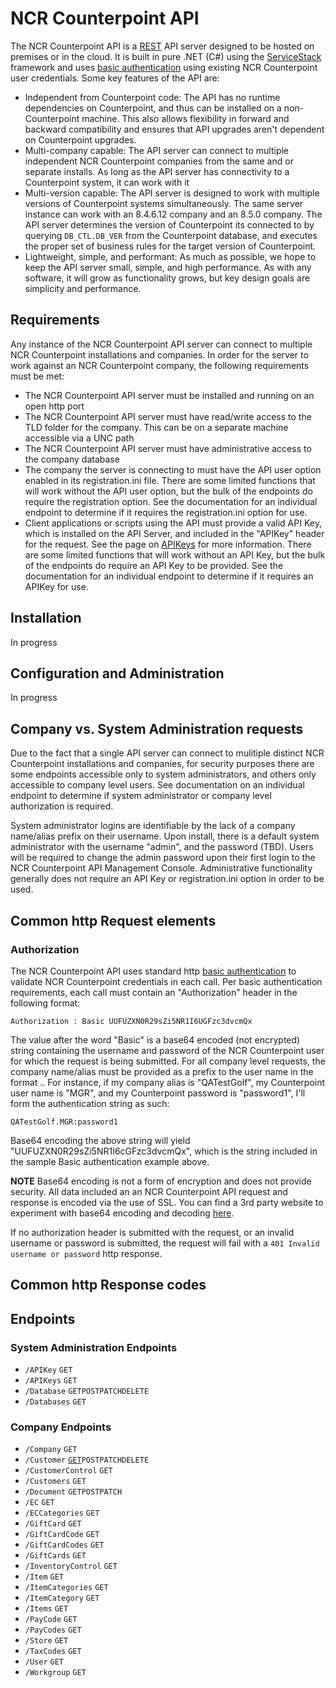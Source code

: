 # NCR Counterpoint API
The NCR Counterpoint API is a [REST](http://en.wikipedia.org/wiki/Representational_state_transfer) API server designed to be hosted on premises or in the cloud. It is built in pure .NET (C#) using the [ServiceStack](https://github.com/ServiceStack/ServiceStack/wiki) framework and uses [basic authentication](http://en.wikipedia.org/wiki/Basic_access_authentication) using existing NCR Counterpoint user credentials. Some key features of the API are:
- Independent from Counterpoint code: The API has no runtime dependencies on Counterpoint, and thus can be installed on a non-Counterpoint machine. This also allows flexibility in forward and backward compatibility and ensures that API upgrades aren't dependent on Counterpoint upgrades.
- Multi-company capable: The API server can connect to multiple independent NCR Counterpoint companies from the same and or separate installs. As long as the API server has connectivity to a Counterpoint system, it can work with it
- Multi-version capable: The API server is designed to work with multiple versions of Counterpoint systems simultaneously. The same server instance can work with an 8.4.6.12 company and an 8.5.0 company. The API server determines the version of Counterpoint its connected to by querying <code>DB_CTL.DB_VER</code> from the Counterpoint database, and executes the proper set of business rules for the target version of Counterpoint.
- Lightweight, simple, and performant: As much as possible, we hope to keep the API server small, simple, and high performance. As with any software, it will grow as functionality grows, but key design goals are simplicity and performance.

## Requirements
Any instance of the NCR Counterpoint API server can connect to multiple NCR Counterpoint installations and companies. In order for the server to work against an NCR Counterpoint company, the following requirements must be met:
* The NCR Counterpoint API server must be installed and running on an open http port
* The NCR Counterpoint API server must have read/write access to the TLD folder for the company. This can be on a separate machine accessible via a UNC path
* The NCR Counterpoint API server must have administrative access to the company database
* The company the server is connecting to must have the API user option enabled in its registration.ini file. There are some limited functions that will work without the API user option, but the bulk of the endpoints do require the registration option. See the documentation for an individual endpoint to determine if it requires the registration.ini option for use.
* Client applications or scripts using the API must provide a valid API Key, which is installed on the API Server, and included in the "APIKey" header for the request. See the page on [APIKeys](https://github.com/NCRCounterpointAPI/NCRCounterpointAPI/blob/master/APIKeys/APIKeys.md) for more information. There are some limited functions that will work without an API Key, but the bulk of the endpoints do require an API Key to be provided. See the documentation for an individual endpoint to determine if it requires an APIKey for use.

## Installation
In progress

## Configuration and Administration
In progress

## Company vs. System Administration requests
Due to the fact that a single API server can connect to mulitiple distinct NCR Counterpoint installations and companies, for security purposes there are some endpoints accessible only to system administrators, and others only accessible to company level users. See documentation on an individual endpoint to determine if system administrator or company level authorization is required.

System administrator logins are identifiable by the lack of a company name/alias prefix on their username. Upon install, there is a default system administrator with the username "admin", and the password (TBD). Users will be required to change the admin password upon their first login to the NCR Counterpoint API Management Console. Administrative functionality generally does not require an API Key or registration.ini option in order to be used.

## Common http Request elements
### Authorization
The NCR Counterpoint API uses standard http [basic authentication](http://en.wikipedia.org/wiki/Basic_access_authentication) to validate NCR Counterpoint credentials in each call. Per basic authentication requirements, each call must contain an "Authorization" header in the following format:

`Authorization : Basic UUFUZXN0R29sZi5NR1I6UGFzc3dvcmQx`

The value after the word "Basic" is a base64 encoded (not encrypted) string containing the username and password of the NCR Counterpoint user for which the request is being submitted. For all company level requests, the company name/alias must be provided as a prefix to the user name in the format <CompanyAlias>.<UserName>. For instance, if my company alias is "QATestGolf", my Counterpoint user name is "MGR", and my Counterpoint password is "password1", I'll form the authentication string as such:

`QATestGolf.MGR:password1`

Base64 encoding the above string will yield "UUFUZXN0R29sZi5NR1I6cGFzc3dvcmQx", which is the string included in the sample Basic authentication example above.

**NOTE** Base64 encoding is not a form of encryption and does not provide security. All data included an an NCR Counterpoint API request and response is encoded via the use of SSL. You can find a 3rd party website to experiment with base64 encoding and decoding [here](https://www.base64encode.org/).

If no authorization header is submitted with the request, or an invalid username or password is submitted, the request will fail with a `401 Invalid username or password` http response.

## Common http Response codes

## Endpoints

### System Administration Endpoints
- `/APIKey` <code>GET</code>
- `/APIKeys` <code>GET</code>
- `/Database` <code>GET</code><code>POST</code><code>PATCH</code><code>DELETE</code>
- `/Databases` <code>GET</code>

### Company Endpoints
- `/Company` <code>GET</code>
- `/Customer` [<code>GET</code>](https://github.com/NCRCounterpointAPI/NCRCounterpointAPI/blob/master/Endpoints/GET_Customer.md)<code>POST</code><code>PATCH</code><code>DELETE</code>
- `/CustomerControl` <code>GET</code>
- `/Customers` <code>GET</code>
- `/Document` <code>GET</code><code>POST</code><code>PATCH</code>
- `/EC` <code>GET</code>
- `/ECCategories` <code>GET</code>
- `/GiftCard` <code>GET</code>
- `/GiftCardCode` <code>GET</code>
- `/GiftCardCodes` <code>GET</code>
- `/GiftCards` <code>GET</code>
- `/InventoryControl` <code>GET</code>
- `/Item` <code>GET</code>
- `/ItemCategories` <code>GET</code>
- `/ItemCategory` <code>GET</code>
- `/Items` <code>GET</code>
- `/PayCode` <code>GET</code>
- `/PayCodes` <code>GET</code>
- `/Store` <code>GET</code>
- `/TaxCodes` <code>GET</code>
- `/User` <code>GET</code>
- `/Workgroup` <code>GET</code>
